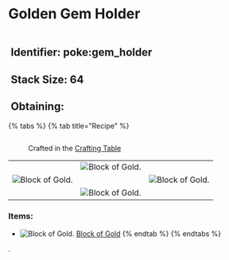# Golden Gem Holder

<figure><img src="https://github.com/user-attachments/assets/f55ef824-6a4d-471b-9af7-4fd67f2299e0" alt=""><figcaption></figcaption></figure>

## <img src="https://minecraft.wiki/images/Name_Tag_JE2_BE2.png?cbdc1" alt="" data-size="line"> Identifier: poke:gem\_holder <a href="#identifier" id="identifier"></a>

## <img src="https://minecraft.wiki/images/Light_Gray_Bundle_JE1_BE1.png?b552e" alt="" data-size="line"> Stack Size: 64

## <img src="https://minecraft.wiki/images/thumb/Crafting_Table_JE4_BE3.png/150px-Crafting_Table_JE4_BE3.png?5767f" alt="" data-size="line"> Obtaining:

{% tabs %}
{% tab title="Recipe" %}
<figure><img src="https://minecraft.wiki/images/thumb/Crafting_Table_JE4_BE3.png/150px-Crafting_Table_JE4_BE3.png?5767f" alt=""><figcaption><p>Crafted in the <a href="https://minecraft.wiki/w/Crafting_Table">Crafting Table</a></p></figcaption></figure>

|                                                                                                                        |                                                                                                                        |                                                                                                                        |
| :--------------------------------------------------------------------------------------------------------------------: | :--------------------------------------------------------------------------------------------------------------------: | ---------------------------------------------------------------------------------------------------------------------- |
|                                                                                                                        | ![Block of Gold.](https://minecraft.wiki/images/thumb/Block_of_Gold_JE6_BE3.png/150px-Block_of_Gold_JE6_BE3.png?09478) |                                                                                                                        |
| ![Block of Gold.](https://minecraft.wiki/images/thumb/Block_of_Gold_JE6_BE3.png/150px-Block_of_Gold_JE6_BE3.png?09478) |                                                                                                                        | ![Block of Gold.](https://minecraft.wiki/images/thumb/Block_of_Gold_JE6_BE3.png/150px-Block_of_Gold_JE6_BE3.png?09478) |
|                                                                                                                        | ![Block of Gold.](https://minecraft.wiki/images/thumb/Block_of_Gold_JE6_BE3.png/150px-Block_of_Gold_JE6_BE3.png?09478) |                                                                                                                        |

### Items:

* <img src="https://minecraft.wiki/images/thumb/Block_of_Gold_JE6_BE3.png/150px-Block_of_Gold_JE6_BE3.png?09478" alt="Block of Gold." data-size="line"> [Block of Gold](https://minecraft.wiki/w/Block_of_Gold)
{% endtab %}
{% endtabs %}

.
